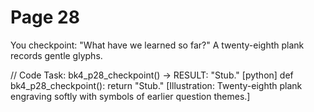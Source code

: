 # Page 28

You checkpoint: "What have we learned so far?"
A twenty-eighth plank records gentle glyphs.

// Code Task: bk4_p28_checkpoint() → RESULT: "Stub."
[python]
def bk4_p28_checkpoint():
    return "Stub."
[Illustration: Twenty-eighth plank engraving softly with symbols of earlier question themes.]
